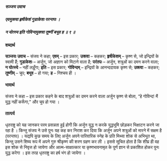 ##### सञ्जय उवाच
##### एवमुक्त्वा हृषीकेशं गुडाकेशः परन्तपः ।
##### न योत्स्य इति गोविन्दमुक्त्वा तूष्णीं बभूव ह ॥ ९ ॥

#### शब्दार्थ

**सञ्जयः उवाच** – संजय ने कहा; **एवम्** – इस प्रकार; **उक्त्वा** – कहकर; **हृषीकेशम्** – कृष्ण से, जो  इन्द्रियों के स्वामी हैं; **गुडाकेशः** – अर्जुन, जो अज्ञान को मिटाने वाला  है; **परंतपः** – अर्जुन, शत्रुओं का दमन करने वाला; **न योत्स्ये** – नहीं लड़ूँगा; **इति** – इस प्रकार; **गोविन्दम्** – इन्द्रियों के आनन्ददायक कृष्ण से; **उक्त्वा** – कहकर; **तूष्णीम्** – चुप; **बभूव** – हो गया; **ह** – निश्चय ही ।

#### भावार्थ

संजय ने कहा – इस प्रकार कहने के बाद शत्रुओं का दमन करने वाला अर्जुन कृष्ण से बोला, “हे गोविन्द! मैं युद्ध नहीं करूँगा,” और चुप हो गया ।

#### तात्पर्य

धृतराष्ट्र को यह जानकर परम प्रसन्नता हुई होगी कि अर्जुन युद्ध न करके युद्धभूमि छोड़कर भिक्षाटन करने जा रहा है । किन्तु संजय ने उसे पुनः यह कह कर निराश कर दिया कि अर्जुन अपने शत्रुओं को मारने में सक्षम है (परन्तपः) । यद्यपि कुछ समय के लिए अर्जुन अपने पारिवारिक स्नेह के प्रति मिथ्या शोक से अभिभूत था, किन्तु उसने शिष्य रूप में अपने गुरु श्रीकृष्ण की शरण ग्रहण कर ली । इससे सूचित होता है कि शीघ्र ही वह इस शोक से निवृत्त हो जायेगा और आत्म-साक्षात्कार या कृष्णभावनामृत के पूर्ण ज्ञान से प्रकाशित होकर पुनः युद्ध करेगा । इस तरह धृतराष्ट्र का हर्ष भंग हो जायेगा ।